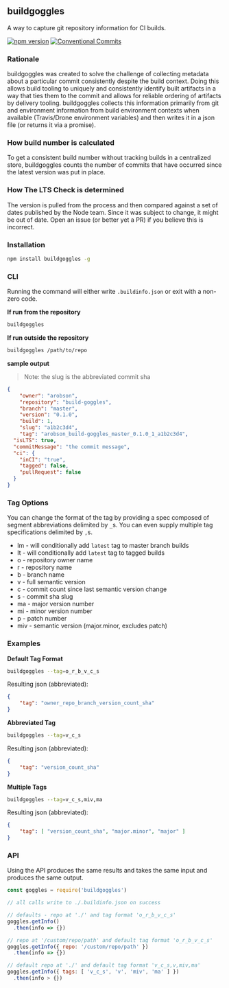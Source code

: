 ## buildgoggles
A way to capture git repository information for CI builds.

[![npm version][npm-image]][npm-url]
[![Conventional Commits](https://img.shields.io/badge/Conventional%20Commits-1.0.0-yellow.svg)](https://conventionalcommits.org)

### Rationale
buildgoggles was created to solve the challenge of collecting metadata about a particular commit consistently despite the build context. Doing this allows build tooling to uniquely and consistently identify built artifacts in a way that ties them to the commit and allows for reliable ordering of artifacts by delivery tooling. buildgoggles collects this information primarily from git and environment information from build environment contexts when available (Travis/Drone environment variables) and then writes it in a json file (or returns it via a promise).

### How build number is calculated
To get a consistent build number without tracking builds in a centralized store, buildgoggles counts the number of commits that have occurred since the latest version was put in place.

### How The LTS Check is determined
The version is pulled from the process and then compared against a set of dates published by the Node team. Since it was subject to change, it might be out of date. Open an issue (or better yet a PR) if you believe this is incorrect.

### Installation

```bash
npm install buildgoggles -g
```

### CLI
Running the command will either write `.buildinfo.json` or exit with a non-zero code.

__If run from the repository__
```bash
buildgoggles
```

__If run outside the repository__
```bash
buildgoggles /path/to/repo
```

__sample output__

> Note: the slug is the abbreviated commit sha

```json
{
	"owner": "arobson",
	"repository": "build-goggles",
	"branch": "master",
	"version": "0.1.0",
	"build": 1,
	"slug": "a1b2c3d4",
	"tag": "arobson_build-goggles_master_0.1.0_1_a1b2c3d4",
  "isLTS": true,
  "commitMessage": "the commit message",
  "ci": {
    "inCI": "true",
    "tagged": false,
    "pullRequest": false
  }
}
```

### Tag Options
You can change the format of the tag by providing a spec composed of segment abbreviations delimited by `_`s. You can even supply multiple tag specifications delimited by `,`s.

 * lm - will conditionally add `latest` tag to master branch builds
 * lt - will conditionally add `latest` tag to tagged builds
 * o - repository owner name
 * r - repository name
 * b - branch name
 * v - full semantic version
 * c - commit count since last semantic version change
 * s - commit sha slug
 * ma - major version number
 * mi - minor version number
 * p - patch number
 * miv - semantic version (major.minor, excludes patch)

### Examples

__Default Tag Format__
```bash
buildgoggles --tag=o_r_b_v_c_s
```

Resulting json (abbreviated): 
```json
{
	"tag": "owner_repo_branch_version_count_sha"
}
```

__Abbreviated Tag__
```bash
buildgoggles --tag=v_c_s
```

Resulting json (abbreviated): 
```json
{
	"tag": "version_count_sha"
}
```

__Multiple Tags__
```bash
buildgoggles --tag=v_c_s,miv,ma
```

Resulting json (abbreviated): 
```json
{
	"tag": [ "version_count_sha", "major.minor", "major" ]
}
```

### API
Using the API produces the same results and takes the same input and produces the same output.

```js
const goggles = require('buildgoggles')

// all calls write to ./.buildinfo.json on success

// defaults - repo at './' and tag format 'o_r_b_v_c_s'
goggles.getInfo()
  .then(info => {})

// repo at '/custom/repo/path' and default tag format 'o_r_b_v_c_s'
goggles.getInfo({ repo: '/custom/repo/path' })
  .then(info => {})

// default repo at './' and default tag format 'v_c_s,v,miv,ma'
goggles.getInfo({ tags: [ 'v_c_s', 'v', 'miv', 'ma' ] })
  .then(info > {})
```

[npm-url]: https://www.npmjs.com/package/buildGoggles
[npm-image]: https://img.shields.io/npm/v/buildGoggles.svg
